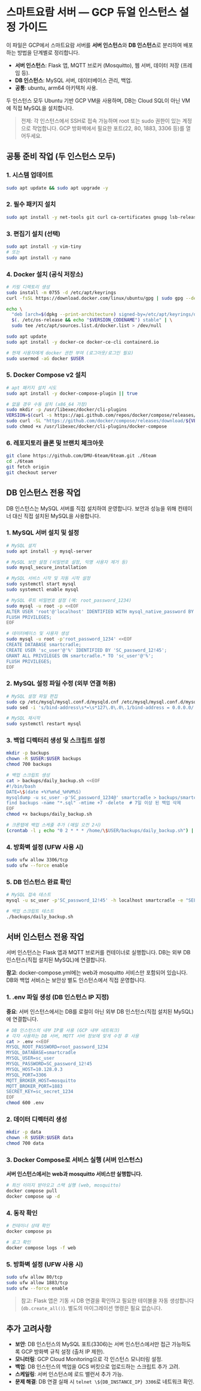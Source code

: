 # 스마트요람 서버 — GCP 듀얼 인스턴스 설정 가이드

이 파일은 GCP에서 스마트요람 서버를 **서버 인스턴스**와 **DB 인스턴스**로 분리하여 배포하는 방법을 단계별로 정리합니다.

- **서버 인스턴스**: Flask 앱, MQTT 브로커 (Mosquitto), 웹 서버, 데이터 저장 (프레임 등).
- **DB 인스턴스**: MySQL 서버, 데이터베이스 관리, 백업.
- **공통**: ubuntu, arm64 아키텍처 사용.

두 인스턴스 모두 Ubuntu 기반 GCP VM을 사용하며, DB는 Cloud SQL이 아닌 VM에 직접 MySQL을 설치합니다.

> 전제: 각 인스턴스에서 SSH로 접속 가능하며 root 또는 sudo 권한이 있는 계정으로 작업합니다. GCP 방화벽에서 필요한 포트(22, 80, 1883, 3306 등)를 열어두세요.

## 공통 준비 작업 (두 인스턴스 모두)

### 1. 시스템 업데이트

```bash
sudo apt update && sudo apt upgrade -y
```

### 2. 필수 패키지 설치

```bash
sudo apt install -y net-tools git curl ca-certificates gnupg lsb-release software-properties-common
```

### 3. 편집기 설치 (선택)

```bash
sudo apt install -y vim-tiny
# 또는
sudo apt install -y nano
```

### 4. Docker 설치 (공식 저장소)

```bash
# 키링 디렉토리 생성
sudo install -m 0755 -d /etc/apt/keyrings
curl -fsSL https://download.docker.com/linux/ubuntu/gpg | sudo gpg --dearmor -o /etc/apt/keyrings/docker.gpg

echo \
  "deb [arch=$(dpkg --print-architecture) signed-by=/etc/apt/keyrings/docker.gpg] https://download.docker.com/linux/ubuntu \
  $(. /etc/os-release && echo "$VERSION_CODENAME") stable" | \
  sudo tee /etc/apt/sources.list.d/docker.list > /dev/null

sudo apt update
sudo apt install -y docker-ce docker-ce-cli containerd.io

# 현재 사용자에게 docker 권한 부여 (로그아웃/로그인 필요)
sudo usermod -aG docker $USER
```

### 5. Docker Compose v2 설치

```bash
# apt 패키지 설치 시도
sudo apt install -y docker-compose-plugin || true

# 없을 경우 수동 설치 (x86_64 가정)
sudo mkdir -p /usr/libexec/docker/cli-plugins
VERSION=$(curl -s https://api.github.com/repos/docker/compose/releases/latest | grep -Po '"tag_name": "\K.*?(?=")' || echo "v2.20.2")
sudo curl -SL "https://github.com/docker/compose/releases/download/${VERSION}/docker-compose-linux-x86_64" -o /usr/libexec/docker/cli-plugins/docker-compose
sudo chmod +x /usr/libexec/docker/cli-plugins/docker-compose
```

### 6. 레포지토리 클론 및 브랜치 체크아웃

```bash
git clone https://github.com/DMU-6team/6team.git ./6team
cd ./6team
git fetch origin
git checkout server
```

## DB 인스턴스 전용 작업

DB 인스턴스는 MySQL 서버를 직접 설치하여 운영합니다. 보안과 성능을 위해 컨테이너 대신 직접 설치된 MySQL을 사용합니다.

### 1. MySQL 서버 설치 및 설정

```bash
# MySQL 설치
sudo apt install -y mysql-server

# MySQL 보안 설정 (비밀번호 설정, 익명 사용자 제거 등)
sudo mysql_secure_installation

# MySQL 서비스 시작 및 자동 시작 설정
sudo systemctl start mysql
sudo systemctl enable mysql

# MySQL 루트 비밀번호 설정 (예: root_password_1234)
sudo mysql -u root -p <<EOF
ALTER USER 'root'@'localhost' IDENTIFIED WITH mysql_native_password BY 'root_password_1234';
FLUSH PRIVILEGES;
EOF

# 데이터베이스 및 사용자 생성
sudo mysql -u root -p'root_password_1234' <<EOF
CREATE DATABASE smartcradle;
CREATE USER 'sc_user'@'%' IDENTIFIED BY 'SC_password_12!45';
GRANT ALL PRIVILEGES ON smartcradle.* TO 'sc_user'@'%';
FLUSH PRIVILEGES;
EOF
```

### 2. MySQL 설정 파일 수정 (외부 연결 허용)

```bash
# MySQL 설정 파일 편집
sudo cp /etc/mysql/mysql.conf.d/mysqld.cnf /etc/mysql/mysql.conf.d/mysqld.cnf.backup
sudo sed -i 's/bind-address\s*=\s*127\.0\.0\.1/bind-address = 0.0.0.0/' /etc/mysql/mysql.conf.d/mysqld.cnf

# MySQL 재시작
sudo systemctl restart mysql
```

### 3. 백업 디렉터리 생성 및 스크립트 설정

```bash
mkdir -p backups
chown -R $USER:$USER backups
chmod 700 backups

# 백업 스크립트 생성
cat > backups/daily_backup.sh <<EOF
#!/bin/bash
DATE=\$(date +%Y%m%d_%H%M%S)
mysqldump -u sc_user -p'SC_password_1234@' smartcradle > backups/smartcradle_\${DATE}.sql
find backups -name "*.sql" -mtime +7 -delete  # 7일 이상 된 백업 삭제
EOF
chmod +x backups/daily_backup.sh

# 크론탭에 백업 스케줄 추가 (매일 오전 2시)
(crontab -l ; echo "0 2 * * * /home/\$USER/backups/daily_backup.sh") | crontab -
```

### 4. 방화벽 설정 (UFW 사용 시)

```bash
sudo ufw allow 3306/tcp
sudo ufw --force enable
```

### 5. DB 인스턴스 완료 확인

```bash
# MySQL 접속 테스트
mysql -u sc_user -p'SC_password_12!45' -h localhost smartcradle -e "SELECT 1;"

# 백업 스크립트 테스트
./backups/daily_backup.sh
```

## 서버 인스턴스 전용 작업

서버 인스턴스는 Flask 앱과 MQTT 브로커를 컨테이너로 실행합니다. DB는 외부 DB 인스턴스(직접 설치된 MySQL)에 연결합니다.

**참고**: docker-compose.yml에는 web과 mosquitto 서비스만 포함되어 있습니다. DB와 백업 서비스는 보안상 별도 인스턴스에서 직접 운영합니다.

### 1. .env 파일 생성 (DB 인스턴스 IP 지정)

**중요**: 서버 인스턴스에서는 DB를 로컬이 아닌 외부 DB 인스턴스(직접 설치된 MySQL)에 연결합니다.

```bash
# DB 인스턴스의 내부 IP를 사용 (GCP 내부 네트워크)
# 각자 사용하는 DB 서버, MQTT 서버 정보에 맞게 수정 후 사용
cat > .env <<EOF
MYSQL_ROOT_PASSWORD=root_password_1234
MYSQL_DATABASE=smartcradle
MYSQL_USER=sc_user
MYSQL_PASSWORD=SC_password_12!45
MYSQL_HOST=10.128.0.3 
MYSQL_PORT=3306
MQTT_BROKER_HOST=mosquitto
MQTT_BROKER_PORT=1883
SECRET_KEY=sc_secret_1234
EOF
chmod 600 .env
```

### 2. 데이터 디렉터리 생성

```bash
mkdir -p data
chown -R $USER:$USER data
chmod 700 data
```

### 3. Docker Compose로 서비스 실행 (서버 인스턴스)

**서버 인스턴스에서는 web과 mosquitto 서비스만 실행합니다.**

```bash
# 최신 이미지 받아오고 스택 실행 (web, mosquitto)
docker compose pull
docker compose up -d
```

### 4. 동작 확인

```bash
# 컨테이너 상태 확인
docker compose ps

# 로그 확인
docker compose logs -f web
```

### 5. 방화벽 설정 (UFW 사용 시)

```bash
sudo ufw allow 80/tcp
sudo ufw allow 1883/tcp
sudo ufw --force enable
```

> 참고: Flask 앱은 기동 시 DB 연결을 확인하고 필요한 테이블을 자동 생성합니다(`db.create_all()`). 별도의 마이그레이션 명령은 필요 없습니다.

## 추가 고려사항

- **보안**: DB 인스턴스의 MySQL 포트(3306)는 서버 인스턴스에서만 접근 가능하도록 GCP 방화벽 규칙 설정 (출처 IP 제한).
- **모니터링**: GCP Cloud Monitoring으로 각 인스턴스 모니터링 설정.
- **백업**: DB 인스턴스의 백업을 GCS 버킷으로 업로드하는 스크립트 추가 고려.
- **스케일링**: 서버 인스턴스에 로드 밸런서 추가 가능.
- **문제 해결**: DB 연결 실패 시 `telnet \${DB_INSTANCE_IP} 3306`로 네트워크 확인.